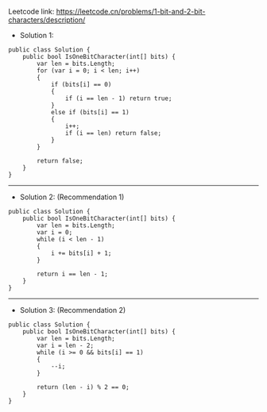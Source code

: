 Leetcode link: https://leetcode.cn/problems/1-bit-and-2-bit-characters/description/ 

- Solution 1:
```
public class Solution {
    public bool IsOneBitCharacter(int[] bits) {
        var len = bits.Length;
        for (var i = 0; i < len; i++)
        {
            if (bits[i] == 0)
            {
                if (i == len - 1) return true;
            }
            else if (bits[i] == 1)
            {
                i++;
                if (i == len) return false;
            }
        }

        return false;
    }
}
```

---

- Solution 2: (Recommendation 1)
```
public class Solution {
    public bool IsOneBitCharacter(int[] bits) {
        var len = bits.Length;
        var i = 0;
        while (i < len - 1)
        {
            i += bits[i] + 1;
        }

        return i == len - 1;
    }
}
```

---

- Solution 3: (Recommendation 2)
```
public class Solution {
    public bool IsOneBitCharacter(int[] bits) {
        var len = bits.Length;
        var i = len - 2;
        while (i >= 0 && bits[i] == 1)
        {
            --i;
        }
        
        return (len - i) % 2 == 0;
    }
}
```
